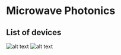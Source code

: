 # Microwave Photonics
## List of devices
![alt text](https://s7.images.keysight.com/is/image/Keysight/PROD-2391634-01?$ProdMainPreset$)
![alt text](https://www.keysight.com/en/pdx-x202058-pn-DSAZ334A/infiniium-oscilloscope-33-ghz?nid=-32529.1150269.00&cc=US&lc=eng)
